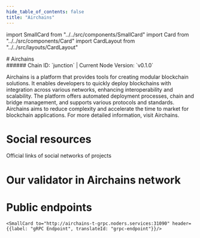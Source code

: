 ```yaml
---
hide_table_of_contents: false
title: "Airchains"
---
```


import SmallCard from "../../src/components/SmallCard"
import Card from "../../src/components/Card"
import CardLayout from "../../src/layouts/CardLayout"

<div class="h1-with-icon icon-airchains">
# Airchains
</div>
###### Chain ID: `junction` | Current Node Version: `v0.1.0`


Airchains is a platform that provides tools for creating modular blockchain solutions. It enables developers to quickly deploy blockchains with integration across various networks, enhancing interoperability and scalability. The platform offers automated deployment processes, chain and bridge management, and supports various protocols and standards. Airchains aims to reduce complexity and accelerate the time to market for blockchain applications. For more detailed information, visit Airchains.

# Social resources
Official links of social networks of projects

<CardLayout autoFitEnabled={false}>
    <SmallCard to="https://www.airchains.io/" header={{label: "Website", translateId: "social-telegram"}} iconPath="img/website-icon.svg"/>
    <SmallCard to="https://github.com/airchains-network/junction" header={{label: "GitHub", translateId: "social-telegram"}} iconPath="img/github-icon.svg"/>
    <SmallCard to="https://discord.gg/airchains" header={{label: "Discord", translateId: "social-telegram"}} iconPath="img/discord-icon.svg"/>
    <SmallCard to="https://twitter.com/airchains_io" header={{label: "X", translateId: "social-telegram"}} iconPath="img/x-icon.svg"/>
    
</CardLayout>

# Our validator in Airchains network

<CardLayout autoFitEnabled={true}>
    <Card
        to="https://testnet.airchains.io/validator/airvaloper15n0pesc7ggllax6medkfv6pqjszpc40qps5au8"
        header={{
            label: "[NODERS]TEAM",
            translateId: "development-setup",
        }}
        body={{
            label: "Trusted blockchain validator",
        }}
        iconPath="img/kotlin-icon.svg"
    />
</CardLayout>

# Public endpoints

<CardLayout autoFitEnabled={true}>
    <SmallCard to="https://airchains-t-rpc.noders.services" header={{label: "RPC Endpoint", translateId: "rpc-endpoint"}}/>
    <SmallCard to="https://airchains-t-api.noders.services" header={{label: "API Endpoint", translateId: "api-endpoint"}}/>
    
    <SmallCard to="http://airchains-t-grpc.noders.services:31090" header={{label: "gRPC Endpoint", translateId: "grpc-endpoint"}}/>
</CardLayout>